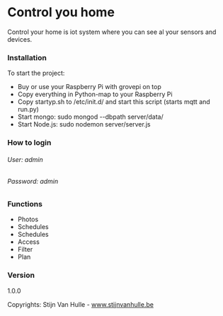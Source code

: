 # Control you home

Control your home is iot system where you can see al your sensors and devices.

### Installation

To start the project:
* Buy or use your Raspberry Pi with grovepi on top
* Copy everything in Python-map to your Raspberry Pi
* Copy startyp.sh to /etc/init.d/ and start this script (starts mqtt and run.py)
* Start mongo: sudo mongod --dbpath server/data/
* Start Node.js: sudo nodemon server/server.js 

### How to login
###### User: admin
###### Password: admin

### Functions
* Photos
* Schedules
* Schedules
* Access
* Filter
* Plan

### Version
1.0.0

Copyrights: Stijn Van Hulle - www.stijnvanhulle.be
